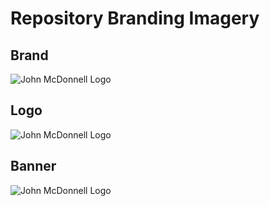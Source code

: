 # Repository Branding Imagery

## Brand
![John McDonnell Logo](https://raw.githubusercontent.com/jjmcdonnell/brand_images/main/yt_john_logo.png "John McDonnell Brand")

## Logo
![John McDonnell Logo](https://raw.githubusercontent.com/jjmcdonnell/brand_images/main/john_logo.png "John McDonnell Logo")

## Banner
![John McDonnell Logo](https://raw.githubusercontent.com/jjmcdonnell/brand_images/main/banner_1.png "John McDonnell Banner")
